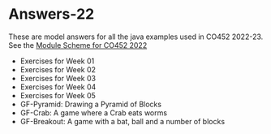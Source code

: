 # Answers-22
These are model answers for all the java examples used in CO452 2022-23.  
See the [Module Scheme for CO452 2022](https://github.com/BNU-CO452/Java-Apps/wiki/Module-Scheme)
 
 * Exercises for Week 01
 * Exercises for Week 02
 * Exercises for Week 03
 * Exercises for Week 04
 * Exercises for Week 05
 * GF-Pyramid: Drawing a Pyramid of Blocks
 * GF-Crab: A game where a Crab eats worms
 * GF-Breakout: A game with a bat, ball and a number of blocks
